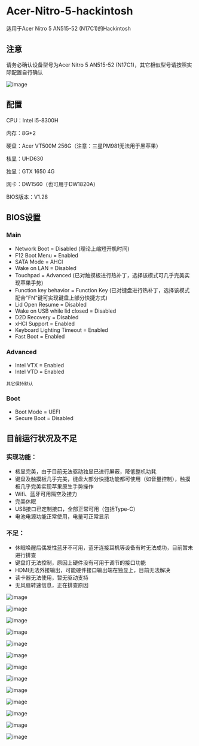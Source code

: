 # Acer-Nitro-5-hackintosh
适用于Acer Nitro 5 AN515-52 (N17C1)的Hackintosh
## 注意
请务必确认设备型号为Acer Nitro 5 AN515-52 (N17C1)，其它相似型号请按照实际配置自行确认

![image](https://github.com/JackyZHZ/Acer-Nitro-5-hackintosh/blob/master/screenshots/AN515-52.jpg)


## 配置
CPU：Intel i5-8300H

内存：8G*2

硬盘：Acer VT500M 256G（注意：三星PM981无法用于黑苹果）

核显：UHD630

独显：GTX 1650 4G

网卡：DW1560（也可用于DW1820A）

BIOS版本：V1.28

## BIOS设置
### Main
   + Network Boot = Disabled (理论上缩短开机时间)
   + F12 Boot Menu = Enabled
   + SATA Mode = AHCI
   + Wake on LAN = Disabled
   + Touchpad = Advanced (已对触摸板进行热补丁，选择该模式可几乎完美实现苹果手势)
   + Function key behavior = Function Key (已对键盘进行热补丁，选择该模式配合"FN"键可实现键盘上部分快捷方式)
   + Lid Open Resume = Disabled
   + Wake on USB while lid closed = Disabled
   + D2D Recovery = Disabled
   + xHCI Support = Enabled
   + Keyboard Lighting Timeout = Enabled 
   + Fast Boot = Enabled

### Advanced
   + Intel VTX = Enabled
   + Intel VTD = Enabled

	其它保持默认
	
### Boot
   + Boot Mode = UEFI
   + Secure Boot = Disabled
   
## 目前运行状况及不足
### 实现功能：
+ 核显完美，由于目前无法驱动独显已进行屏蔽，降低整机功耗
+ 键盘及触摸板几乎完美，键盘大部分快捷功能都可使用（如音量控制），触摸板几乎完美实现苹果原生手势操作
+ Wifi、蓝牙可用隔空及接力
+ 完美休眠
+ USB接口已定制接口，全部正常可用（包括Type-C）
+ 电池电源功能正常使用，电量可正常显示

### 不足：
+ 休眠唤醒后偶发性蓝牙不可用，蓝牙连接耳机等设备有时无法成功，目前暂未进行排查
+ 键盘灯无法控制，原因上硬件没有可用于调节的接口功能
+ HDMI无法外接输出，可能硬件接口输出端在独显上，目前无法解决
+ 读卡器无法使用，暂无驱动支持
+ 无风扇转速信息，正在排查原因

![image](https://github.com/JackyZHZ/Acer-Nitro-5-hackintosh/blob/master/screenshots/SystemInfo.png)

![image](https://github.com/JackyZHZ/Acer-Nitro-5-hackintosh/blob/master/screenshots/1.png)

![image](https://github.com/JackyZHZ/Acer-Nitro-5-hackintosh/blob/master/screenshots/USB.png)

![image](https://github.com/JackyZHZ/Acer-Nitro-5-hackintosh/blob/master/screenshots/Video.png)

![image](https://github.com/JackyZHZ/Acer-Nitro-5-hackintosh/blob/master/screenshots/NVME.png)

![image](https://github.com/JackyZHZ/Acer-Nitro-5-hackintosh/blob/master/screenshots/Memory.png)

![image](https://github.com/JackyZHZ/Acer-Nitro-5-hackintosh/blob/master/screenshots/Camera.png)

![image](https://github.com/JackyZHZ/Acer-Nitro-5-hackintosh/blob/master/screenshots/Bluetooth.png)

![image](https://github.com/JackyZHZ/Acer-Nitro-5-hackintosh/blob/master/screenshots/Battery.png)

![image](https://github.com/JackyZHZ/Acer-Nitro-5-hackintosh/blob/master/screenshots/Audio.png)

![image](https://github.com/JackyZHZ/Acer-Nitro-5-hackintosh/blob/master/screenshots/Touchpad.png)

![image](https://github.com/JackyZHZ/Acer-Nitro-5-hackintosh/blob/master/screenshots/Bluetooth2.png)

![image](https://github.com/JackyZHZ/Acer-Nitro-5-hackintosh/blob/master/screenshots/Airdrop.png)



